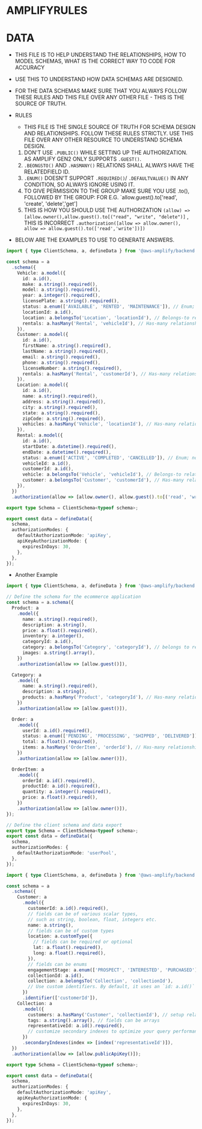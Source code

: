 # AMPLIFYRULES

# DATA

- THIS FILE IS TO HELP UNDERSTAND THE RELATIONSHIPS, HOW TO MODEL SCHEMAS, WHAT IS THE CORRECT WAY TO CODE FOR ACCURACY
- USE THIS TO UNDERSTAND HOW DATA SCHEMAS ARE DESIGNED.
- FOR THE DATA SCHEMAS MAKE SURE THAT YOU ALWAYS FOLLOW THESE RULES AND THIS FILE OVER ANY OTHER FILE - THIS IS THE SOURCE OF TRUTH.
- RULES

  - THIS FILE IS THE SINGLE SOURCE OF TRUTH FOR SCHEMA DESIGN AND RELATIONSHIPS. FOLLOW THESE RULES STRICTLY. USE THIS FILE OVER ANY OTHER RESOURCE TO UNDERSTAND SCHEMA DESIGN.

  1. DON'T USE `.PUBLIC()` WHILE SETTING UP THE AUTHORIZATION. AS AMPLIFY GEN2 ONLY SUPPORTS `.GUEST()`.
  2. `.BEONGSTO()` AND `.HASMANY()` RELATIONS SHALL ALWAYS HAVE THE RELATEDFIELD ID.
  3. `.ENUM()` DOESN'T SUPPORT `.REQUIRED()`/ `.DEFAULTVALUE()` IN ANY CONDITION, SO ALWAYS IGNORE USING IT.
  4. TO GIVE PERMISSION TO THE GROUP MAKE SURE YOU USE .to(), FOLLOWED BY THE GROUP: FOR E.G. `allow.guest().to['read', 'create', 'delete','get']
  5. THIS IS HOW YOU SHOULD USE THE AUTHORIZATION `(allow) => [allow.owner(),allow.guest().to[("read", "write", "delete")]` , THIS IS INCORRECT `.authorization([allow => allow.owner(), allow => allow.guest().to(['read','write'])])`

- BELOW ARE THE EXAMPLES TO USE TO GENERATE ANSWERS.

```typescript
import { type ClientSchema, a, defineData } from '@aws-amplify/backend';

const schema = a
  .schema({
    Vehicle: a.model({
      id: a.id(),
      make: a.string().required(),
      model: a.string().required(),
      year: a.integer().required(),
      licensePlate: a.string().required(),
      status: a.enum(['AVAILABLE', 'RENTED', 'MAINTENANCE']), // Enum; Don't use .required() or .defaultValue()
      locationId: a.id(),
      location: a.belongsTo('Location', 'locationId'), // Belongs-to relationship, Requires ID
      rentals: a.hasMany('Rental', 'vehicleId'), // Has-many relationship with required relatedFieldId
    }),
    Customer: a.model({
      id: a.id(),
      firstName: a.string().required(),
      lastName: a.string().required(),
      email: a.string().required(),
      phone: a.string().required(),
      licenseNumber: a.string().required(),
      rentals: a.hasMany('Rental', 'customerId'), // Has-many relationship with required relatedFieldId
    }),
    Location: a.model({
      id: a.id(),
      name: a.string().required(),
      address: a.string().required(),
      city: a.string().required(),
      state: a.string().required(),
      zipCode: a.string().required(),
      vehicles: a.hasMany('Vehicle', 'locationId'), // Has-many relationship with required relatedFieldId
    }),
    Rental: a.model({
      id: a.id(),
      startDate: a.datetime().required(),
      endDate: a.datetime().required(),
      status: a.enum(['ACTIVE', 'COMPLETED', 'CANCELLED']), // Enum; no .required() or .defaultValue()
      vehicleId: a.id(),
      customerId: a.id(),
      vehicle: a.belongsTo('Vehicle', 'vehicleId'), // Belongs-to relationship, Requires ID
      customer: a.belongsTo('Customer', 'customerId'), // Has-many relationship with required relatedFieldId
    }),
  })
  .authorization(allow => [allow.owner(), allow.guest().to[('read', 'write', 'delete')]]); // Owner-based and guest access, `.public()` references are replaced with `.guest()`. Authorizaiton groups can be concatenated, To give the permission use the to() function

export type Schema = ClientSchema<typeof schema>;

export const data = defineData({
  schema,
  authorizationModes: {
    defaultAuthorizationMode: 'apiKey',
    apiKeyAuthorizationMode: {
      expiresInDays: 30,
    },
  },
});
```

- Another Example

```typescript
import { type ClientSchema, a, defineData } from '@aws-amplify/backend';

// Define the schema for the ecommerce application
const schema = a.schema({
  Product: a
    .model({
      name: a.string().required(),
      description: a.string(),
      price: a.float().required(),
      inventory: a.integer(),
      categoryId: a.id(),
      category: a.belongsTo('Category', 'categoryId'), // belongs to relationship with required relatedFieldId
      images: a.string().array(),
    })
    .authorization(allow => [allow.guest()]),

  Category: a
    .model({
      name: a.string().required(),
      description: a.string(),
      products: a.hasMany('Product', 'categoryId'), // Has-many relationship with required relatedFieldId
    })
    .authorization(allow => [allow.guest()]),

  Order: a
    .model({
      userId: a.id().required(),
      status: a.enum(['PENDING', 'PROCESSING', 'SHIPPED', 'DELIVERED']), // Enum; Don't use .required() or .defaultValue()
      total: a.float().required(),
      items: a.hasMany('OrderItem', 'orderId'), // Has-many relationship with required relatedFieldId
    })
    .authorization(allow => [allow.owner()]),

  OrderItem: a
    .model({
      orderId: a.id().required(),
      productId: a.id().required(),
      quantity: a.integer().required(),
      price: a.float().required(),
    })
    .authorization(allow => [allow.owner()]),
});

// Define the client schema and data export
export type Schema = ClientSchema<typeof schema>;
export const data = defineData({
  schema,
  authorizationModes: {
    defaultAuthorizationMode: 'userPool',
  },
});
```

```typescript
import { type ClientSchema, a, defineData } from '@aws-amplify/backend';

const schema = a
  .schema({
    Customer: a
      .model({
        customerId: a.id().required(),
        // fields can be of various scalar types,
        // such as string, boolean, float, integers etc.
        name: a.string(),
        // fields can be of custom types
        location: a.customType({
          // fields can be required or optional
          lat: a.float().required(),
          long: a.float().required(),
        }),
        // fields can be enums
        engagementStage: a.enum(['PROSPECT', 'INTERESTED', 'PURCHASED']), //enum doesn't support required
        collectionId: a.id(),
        collection: a.belongsTo('Collection', 'collectionId'),
        // Use custom identifiers. By default, it uses an `id: a.id()` field
      })
      .identifier(['customerId']),
    Collection: a
      .model({
        customers: a.hasMany('Customer', 'collectionId'), // setup relationships between types
        tags: a.string().array(), // fields can be arrays
        representativeId: a.id().required(),
        // customize secondary indexes to optimize your query performance
      })
      .secondaryIndexes(index => [index('representativeId')]),
  })
  .authorization(allow => [allow.publicApiKey()]);

export type Schema = ClientSchema<typeof schema>;

export const data = defineData({
  schema,
  authorizationModes: {
    defaultAuthorizationMode: 'apiKey',
    apiKeyAuthorizationMode: {
      expiresInDays: 30,
    },
  },
});
```
